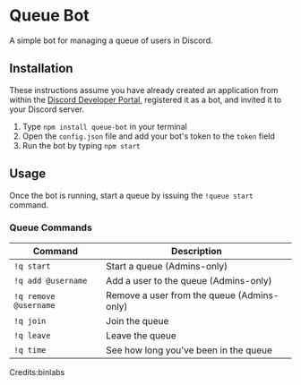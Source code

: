 # Queue Bot
A simple bot for managing a queue of users in Discord.

## Installation
These instructions assume you have already created an application from within the [Discord Developer Portal](https://discord.com/developers/applications), registered it as a bot, and invited it to your Discord server.
1. Type `npm install queue-bot` in your terminal
2. Open the `config.json` file and add your bot's token to the `token` field
3. Run the bot by typing `npm start`

## Usage
Once the bot is running, start a queue by issuing the `!queue start` command.
### Queue Commands
| Command | Description |
| --------------- | --------------- |
| `!q start` | Start a queue (Admins-only) |
| `!q add @username` | Add a user to the queue (Admins-only) |
| `!q remove @username` | Remove a user from the queue (Admins-only) |
| `!q join` | Join the queue |
| `!q leave` | Leave the queue |
| `!q time` | See how long you've been in the queue |



Credits:binlabs
